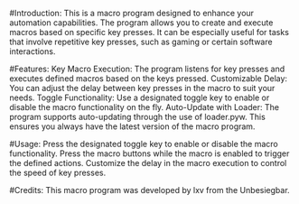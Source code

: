 #Introduction:
This is a macro program designed to enhance your automation capabilities. The program allows you to create and execute macros based on specific key presses. It can be especially useful for tasks that involve repetitive key presses, such as gaming or certain software interactions.

#Features:
Key Macro Execution: The program listens for key presses and executes defined macros based on the keys pressed.
Customizable Delay: You can adjust the delay between key presses in the macro to suit your needs.
Toggle Functionality: Use a designated toggle key to enable or disable the macro functionality on the fly.
Auto-Update with Loader: The program supports auto-updating through the use of loader.pyw. This ensures you always have the latest version of the macro program.

#Usage:
Press the designated toggle key to enable or disable the macro functionality.
Press the macro buttons while the macro is enabled to trigger the defined actions.
Customize the delay in the macro execution to control the speed of key presses.

#Credits:
This macro program was developed by lxv from the Unbesiegbar.

